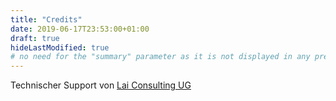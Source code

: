 ```yaml
---
title: "Credits"
date: 2019-06-17T23:53:00+01:00
draft: true
hideLastModified: true
# no need for the "summary" parameter as it is not displayed in any previews
---
```


Technischer Support von [Lai Consulting UG](http://lai.consulting)
